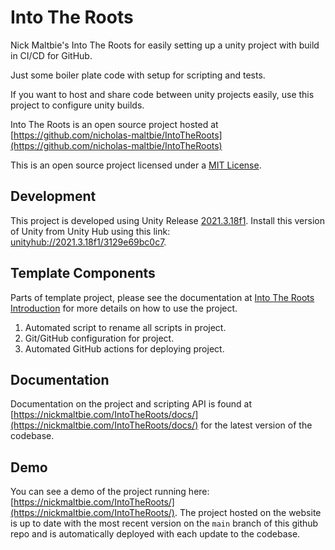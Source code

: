# Into The Roots

Nick Maltbie's Into The Roots for
easily setting up a unity project
with build in CI/CD for GitHub.

Just some boiler plate code with setup for
scripting and tests.

If you want to host and share code between unity projects easily,
use this project to configure unity builds.

Into The Roots is an open source project hosted at
[https://github.com/nicholas-maltbie/IntoTheRoots](https://github.com/nicholas-maltbie/IntoTheRoots)

This is an open source project licensed under a [MIT License](LICENSE.txt).

## Development

This project is developed using Unity Release [2021.3.18f1](https://unity3d.com/unity/whats-new/2021.3.18).
Install this version of Unity from Unity Hub using this link:
[unityhub://2021.3.18f1/3129e69bc0c7](unityhub://2021.3.18f1/3129e69bc0c7).

## Template Components

Parts of template project, please see the documentation at
[Into The Roots Introduction](https://nickmaltbie.com/IntoTheRoots/docs/manual/introduction.html)
for more details on how to use the project.

1. Automated script to rename all scripts in project.
1. Git/GitHub configuration for project.
1. Automated GitHub actions for deploying project.

## Documentation

Documentation on the project and scripting API is found at
[https://nickmaltbie.com/IntoTheRoots/docs/](https://nickmaltbie.com/IntoTheRoots/docs/)
for the latest version of the codebase.

## Demo

You can see a demo of the project running here:
[https://nickmaltbie.com/IntoTheRoots/](https://nickmaltbie.com/IntoTheRoots/).
The project hosted on the website is up to date with the most recent
version on the `main` branch of this github repo
and is automatically deployed with each update to the codebase.
